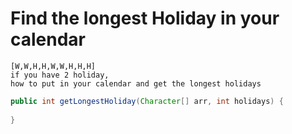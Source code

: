# Find the longest Holiday in your calendar

```text
[W,W,H,H,W,W,H,H,H]  
if you have 2 holiday, 
how to put in your calendar and get the longest holidays
```

```java
public int getLongestHoliday(Character[] arr, int holidays) {
    
}
```

